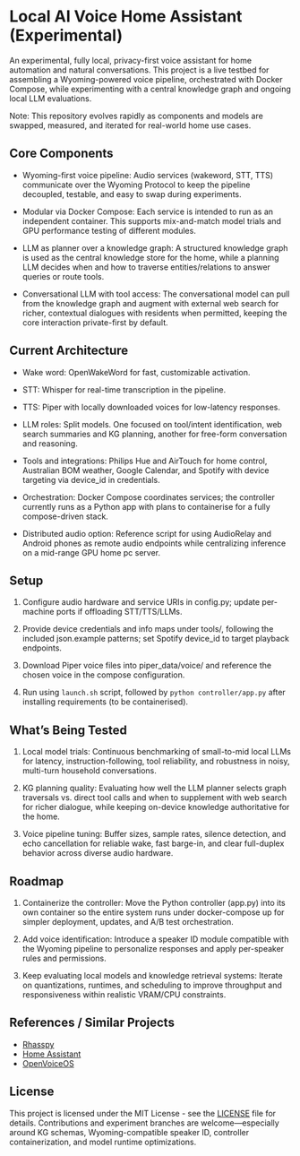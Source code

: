 # Local AI Voice Home Assistant (Experimental)

An experimental, fully local, privacy-first voice assistant for home automation and natural conversations. This project is a live testbed for assembling a Wyoming-powered voice pipeline, orchestrated with Docker Compose, while experimenting with a central knowledge graph and ongoing local LLM evaluations.

Note: This repository evolves rapidly as components and models are swapped, measured, and iterated for real-world home use cases.

## Core Components

* Wyoming-first voice pipeline: Audio services (wakeword, STT, TTS) communicate over the Wyoming Protocol to keep the pipeline decoupled, testable, and easy to swap during experiments.

* Modular via Docker Compose: Each service is intended to run as an independent container. This supports mix-and-match model trials and GPU performance testing of different modules.

* LLM as planner over a knowledge graph: A structured knowledge graph is used as the central knowledge store for the home, while a planning LLM decides when and how to traverse entities/relations to answer queries or route tools.

* Conversational LLM with tool access: The conversational model can pull from the knowledge graph and augment with external web search for richer, contextual dialogues with residents when permitted, keeping the core interaction private-first by default.

## Current Architecture

* Wake word: OpenWakeWord for fast, customizable activation.

* STT: Whisper for real-time transcription in the pipeline.

* TTS: Piper with locally downloaded voices for low-latency responses.

* LLM roles: Split models. One focused on tool/intent identification, web search summaries and KG planning, another for free-form conversation and reasoning.

* Tools and integrations: Philips Hue and AirTouch for home control, Australian BOM weather, Google Calendar, and Spotify with device targeting via device_id in credentials.

* Orchestration: Docker Compose coordinates services; the controller currently runs as a Python app with plans to containerise for a fully compose-driven stack.

* Distributed audio option: Reference script for using AudioRelay and Android phones as remote audio endpoints while centralizing inference on a mid-range GPU home pc server.

## Setup

1. Configure audio hardware and service URIs in config.py; update per-machine ports if offloading STT/TTS/LLMs.

2. Provide device credentials and info maps under tools/, following the included json.example patterns; set Spotify device_id to target playback endpoints.

3. Download Piper voice files into piper_data/voice/ and reference the chosen voice in the compose configuration.

4. Run using `launch.sh` script, followed by `python controller/app.py` after installing requirements (to be containerised).

## What’s Being Tested

1. Local model trials: Continuous benchmarking of small-to-mid local LLMs for latency, instruction-following, tool reliability, and robustness in noisy, multi-turn household conversations.

2. KG planning quality: Evaluating how well the LLM planner selects graph traversals vs. direct tool calls and when to supplement with web search for richer dialogue, while keeping on-device knowledge authoritative for the home.

3. Voice pipeline tuning: Buffer sizes, sample rates, silence detection, and echo cancellation for reliable wake, fast barge-in, and clear full-duplex behavior across diverse audio hardware.

## Roadmap

1. Containerize the controller: Move the Python controller (app.py) into its own container so the entire system runs under docker-compose up for simpler deployment, updates, and A/B test orchestration.

2. Add voice identification: Introduce a speaker ID module compatible with the Wyoming pipeline to personalize responses and apply per-speaker rules and permissions.

3. Keep evaluating local models and knowledge retrieval systems: Iterate on quantizations, runtimes, and scheduling to improve throughput and responsiveness within realistic VRAM/CPU constraints.

## References / Similar Projects
* [Rhasspy](https://github.com/rhasspy)
* [Home Assistant](https://github.com/home-assistant)
* [OpenVoiceOS](https://github.com/OpenVoiceOS)

## License

This project is licensed under the MIT License - see the [LICENSE](LICENSE) file for details. Contributions and experiment branches are welcome—especially around KG schemas, Wyoming-compatible speaker ID, controller containerization, and model runtime optimizations.